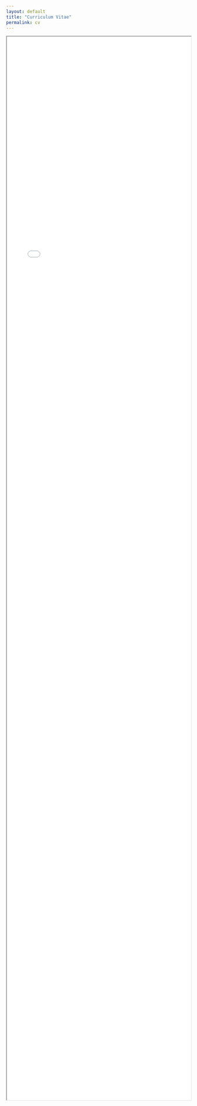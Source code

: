 ```yaml
---
layout: default
title: "Curriculum Vitae"
permalink: cv
---
```





<!--<object data="{{ site.url }}/assets/ArmenakPetrosyanCV.pdf" width="100vw" height="100vh" type="application/pdf"></object>-->

<iframe width="100%" height="2900" src="{{ site.url }}/assets/ArmenakPetrosyanCV.pdf">




 
